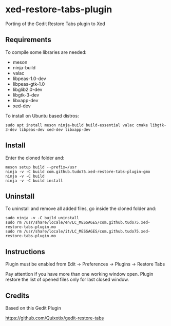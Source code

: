 # xed-restore-tabs-plugin
Porting of the Gedit Restore Tabs plugin to Xed

## Requirements
To compile some libraries are needed:

* meson
* ninja-build
* valac
* libpeas-1.0-dev
* libpeas-gtk-1.0
* libglib2.0-dev
* libgtk-3-dev
* libxapp-dev
* xed-dev

To install on Ubuntu based distros:

    sudo apt install meson ninja-build build-essential valac cmake libgtk-3-dev libpeas-dev xed-dev libxapp-dev

## Install
Enter the cloned folder and:

    meson setup build --prefix=/usr
    ninja -v -C build com.github.tudo75.xed-restore-tabs-plugin-gmo
    ninja -v -C build
    ninja -v -C build install

## Uninstall
To uninstall and remove all added files, go inside the cloned folder and:

	sudo ninja -v -C build uninstall
    sudo rm /usr/share/locale/en/LC_MESSAGES/com.github.tudo75.xed-restore-tabs-plugin.mo
    sudo rm /usr/share/locale/it/LC_MESSAGES/com.github.tudo75.xed-restore-tabs-plugin.mo

## Instructions
Plugin must be enabled from Edit -> Preferences -> Plugins -> Restore Tabs

Pay attention if you have more than one working window open. Plugin restore the list of opened files only for last closed window.

## Credits

Based on this Gedit Plugin

https://github.com/Quixotix/gedit-restore-tabs
